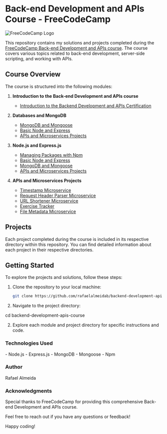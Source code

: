 # Back-end Development and APIs Course - FreeCodeCamp

![FreeCodeCamp Logo](https://design-style-guide.freecodecamp.org/downloads/fcc_secondary_small.svg)

This repository contains my solutions and projects completed during the [FreeCodeCamp Back-end Development and APIs course](https://www.freecodecamp.org/learn/back-end-development-and-apis/). The course covers various topics related to back-end development, server-side scripting, and working with APIs.

## Course Overview

The course is structured into the following modules:

1. **Introduction to the Back-end Development and APIs course**
   - [Introduction to the Backend Development and APIs Certification](https://www.freecodecamp.org/learn/back-end-development-and-apis/)

2. **Databases and MongoDB**
   - [MongoDB and Mongoose](https://www.freecodecamp.org/learn/back-end-development-and-apis/mongodb-and-mongoose/)
   - [Basic Node and Express](https://www.freecodecamp.org/learn/back-end-development-and-apis/basic-node-and-express/)
   - [APIs and Microservices Projects](https://www.freecodecamp.org/learn/back-end-development-and-apis/apis-and-microservices-projects/)

3. **Node.js and Express.js**
   - [Managing Packages with Npm](https://www.freecodecamp.org/learn/back-end-development-and-apis/managing-packages-with-npm/)
   - [Basic Node and Express](https://www.freecodecamp.org/learn/back-end-development-and-apis/basic-node-and-express/)
   - [MongoDB and Mongoose](https://www.freecodecamp.org/learn/back-end-development-and-apis/mongodb-and-mongoose/)
   - [APIs and Microservices Projects](https://www.freecodecamp.org/learn/back-end-development-and-apis/apis-and-microservices-projects/)

4. **APIs and Microservices Projects**
   - [Timestamp Microservice](https://www.freecodecamp.org/learn/back-end-development-and-apis/apis-and-microservices-projects/timestamp-microservice)
   - [Request Header Parser Microservice](https://www.freecodecamp.org/learn/back-end-development-and-apis/apis-and-microservices-projects/request-header-parser-microservice)
   - [URL Shortener Microservice](https://www.freecodecamp.org/learn/back-end-development-and-apis/apis-and-microservices-projects/url-shortener-microservice)
   - [Exercise Tracker](https://www.freecodecamp.org/learn/back-end-development-and-apis/apis-and-microservices-projects/exercise-tracker)
   - [File Metadata Microservice](https://www.freecodecamp.org/learn/back-end-development-and-apis/apis-and-microservices-projects/file-metadata-microservice)

## Projects

Each project completed during the course is included in its respective directory within this repository. You can find detailed information about each project in their respective directories.

## Getting Started

To explore the projects and solutions, follow these steps:

1. Clone the repository to your local machine:

   ```bash
   git clone https://github.com/rafaelalmeidab/backend-development-apis-course.git
   

1. Navigate to the project directory:

cd backend-development-apis-course

2. Explore each module and project directory for specific instructions and code.

<h3><b>Technologies Used</b></h3>
- Node.js
- Express.js
- MongoDB
- Mongoose
- Npm

<h3><b>Author</b></h3>
Rafael Almeida

<h3><b>Acknowledgments</b></h3>
Special thanks to FreeCodeCamp for providing this comprehensive Back-end Development and APIs course.

Feel free to reach out if you have any questions or feedback!

Happy coding!   